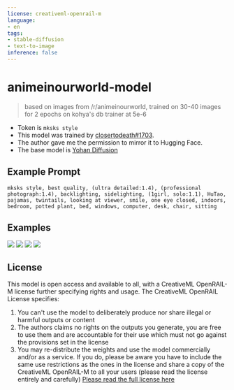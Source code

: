 ```yaml
---
license: creativeml-openrail-m
language:
- en
tags:
- stable-diffusion
- text-to-image
inference: false
---
```


# animeinourworld-model 
> based on images from /r/animeinourworld, trained on 30-40 images for 2 epochs on kohya's db trainer at 5e-6

- Token is `mksks style`
- This model was trained by [closertodeath#1703](https://lookup.guru/112268417628651520).
- The author gave me the permission to mirror it to Hugging Face.
- The base model is [Yohan Diffusion](https://huggingface.co/andite/yohan-diffusion)

## Example Prompt
`mksks style, best quality, (ultra detailed:1.4), (professional photograph:1.4), backlighting, sidelighting, (1girl, solo:1.1), HuTao, pajamas, twintails, looking at viewer, smile, one eye closed, indoors, bedroom, potted plant, bed, windows, computer, desk, chair, sitting`

## Examples
![](https://media.discordapp.net/attachments/1056269172469936208/1056269172952268830/09063-2397827924-mksks20style_19ao9xlmi.png)
![](https://media.discordapp.net/attachments/1056269172469936208/1056269173375905802/09044-888966781-mksks20style20masterpiece20best20quality20ultra20detailed_18us77oki.png)
![](https://media.discordapp.net/attachments/1056269172469936208/1056269173795324035/46174-1387893880-mksks20style20best20quality20ultra20detailed_1cdmmucl9.png)
![](https://media.discordapp.net/attachments/1056269172469936208/1056269174223155280/46135-3577727278-mksks20style20masterpiece20best20quality20ultra20detailed_1_l_cetl5.png)

## License

This model is open access and available to all, with a CreativeML OpenRAIL-M license further specifying rights and usage.
The CreativeML OpenRAIL License specifies: 
1. You can't use the model to deliberately produce nor share illegal or harmful outputs or content 
2. The authors claims no rights on the outputs you generate, you are free to use them and are accountable for their use which must not go against the provisions set in the license
3. You may re-distribute the weights and use the model commercially and/or as a service. If you do, please be aware you have to include the same use restrictions as the ones in the license and share a copy of the CreativeML OpenRAIL-M to all your users (please read the license entirely and carefully)
[Please read the full license here](https://huggingface.co/spaces/CompVis/stable-diffusion-license)

